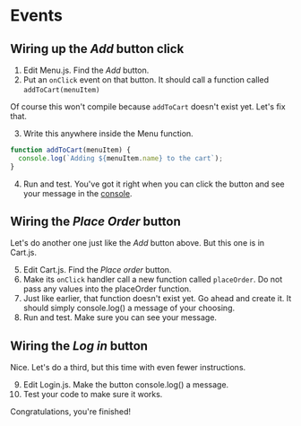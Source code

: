 # Events
<!-- Time: 10min -->
<!-- In form fields (Maybe in Cart.js - PAN,CVV,EXPIRY, location), have them onChange={e=>sayHello(e.target.value)} -->

## Wiring up the *Add* button click
1. Edit Menu.js. Find the *Add* button.
2. Put an `onClick` event on that button. It should call a function called `addToCart(menuItem)`

Of course this won't compile because `addToCart` doesn't exist yet. Let's fix that.

3. Write this anywhere inside the Menu function. 
```JavaScript
function addToCart(menuItem) {
  console.log(`Adding ${menuItem.name} to the cart`);
}
```
4. Run and test. You've got it right when you can click the button and see your message in the [console](../../cheatsheet.md/To-see-something-in-the-browser-console).

## Wiring the *Place Order* button
Let's do another one just like the *Add* button above. But this one is in Cart.js.

5. Edit Cart.js. Find the *Place order* button.
6. Make its `onClick` handler call a new function called  `placeOrder`. Do not pass any values into the placeOrder function.
7. Just like earlier, that function doesn't exist yet. Go ahead and create it. It should simply console.log() a message of your choosing.
8. Run and test. Make sure you can see your message.

## Wiring the *Log in* button
Nice. Let's do a third, but this time with even fewer instructions.

9.  Edit Login.js. Make the button console.log() a message.
10.  Test your code to make sure it works.

Congratulations, you're finished!